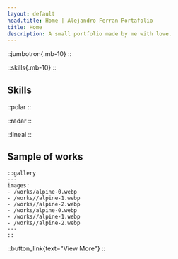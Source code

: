```yaml
---
layout: default
head.title: Home | Alejandro Ferran Portafolio
title: Home
description: A small portfolio made by me with love.
---
```



::jumbotron{.mb-10}
::

::skills{.mb-10}
::

## Skills
::polar
::

::radar
::

::lineal
::

## Sample of works
    ::gallery
    ---
    images:
    - /works/alpine-0.webp
    - /works//alpine-1.webp
    - /works//alpine-2.webp
    - /works/alpine-0.webp
    - /works//alpine-1.webp
    - /works//alpine-2.webp
    ---
    ::

::button_link{text="View More"}
::
